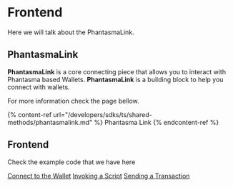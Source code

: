 # Frontend

Here we will talk about the PhantasmaLink.

## PhantasmaLink

**PhantasmaLink** is a core connecting piece that allows you to interact with Phantasma based Wallets. **PhantasmaLink** is a building block to help you connect with wallets.

For more information check the page bellow.

{% content-ref url="/developers/sdks/ts/shared-methods/phantasmalink.md" %}
Phantasma Link
{% endcontent-ref %}

## Frontend
Check the example code that we have here

[Connect to the Wallet](/developers/sdks/ts/frontend/examples/connect-to-the-wallet.md)
[Invoking a Script](/developers/sdks/ts/frontend/examples/invoking-a-script.md)
[Sending a Transaction](/developers/sdks/ts/frontend/examples/sending-a-transaction.md)
